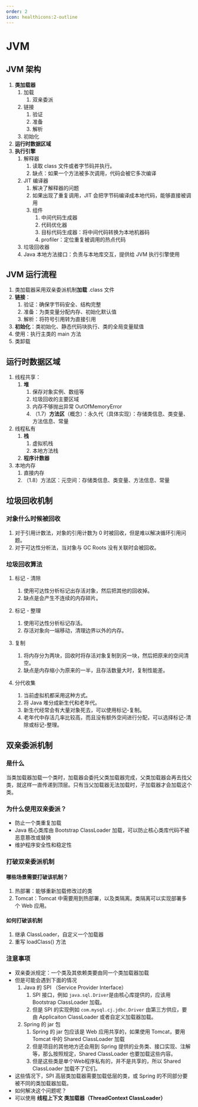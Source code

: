 ```yaml
---
order: 2
icon: healthicons:2-outline
---
```


# JVM

## JVM 架构

1. **类加载器**
    1. 加载
        1. 双亲委派
    2. 链接
        1. 验证
        2. 准备
        3. 解析
    3. 初始化
2. **运行时数据区域**
3. **执行引擎**
    1. 解释器
        1. 读取 class 文件或者字节码并执行。
        2. 缺点：如果一个方法被多次调用，代码会被它多次编译
    2. JIT 编译器
        1. 解决了解释器的问题
        2. 如果出现了重复调用，JIT 会把字节码编译成本地代码，能够直接被调用
        3. 组件
            1. 中间代码生成器
            2. 代码优化器
            3. 目标代码生成器：将中间代码转换为本地机器码
            4. profiler：定位重复被调用的热点代码
    3. 垃圾回收器
    4. Java 本地方法接口：负责与本地库交互，提供给 JVM 执行引擎使用

## JVM 运行流程

1. 类加载器采用双亲委派机制**加载** .class 文件
2. **链接**：
    1. 验证：确保字节码安全、结构完整
    2. 准备：为类变量分配内存、初始化默认值
    3. 解析：将符号引用转为直接引用
3. **初始化**：类初始化、静态代码块执行、类的全局变量赋值
4. 使用：执行主类的 main 方法
5. 类卸载

## 运行时数据区域

1. 线程共享：
    1. **堆**
        1. 保存对象实例、数组等
        2. 垃圾回收的主要区域
        3. 内存不够抛出异常 OutOfMemoryError
        4. （1.7）**方法区**（概念）：永久代（具体实现）：存储类信息、类变量、方法信息、常量
2. 线程私有
    1. **栈**
        1. 虚拟机栈
        2. 本地方法栈
    2. **程序计数器**
3. 本地内存
    1. 直接内存
    2. （1.8）方法区：元空间：存储类信息、类变量、方法信息、常量

## 垃圾回收机制

### 对象什么时候被回收

1. 对于引用计数法，对象的引用计数为 0 时被回收，但是难以解决循环引用问题。
2. 对于可达性分析法，当对象与 GC Roots 没有关联时会被回收。

### 垃圾回收算法

1. 标记 - 清除
    1. 使用可达性分析标记出存活对象，然后把其他的回收掉。
    2. 缺点是会产生不连续的内存碎片。
2. 标记 - 整理
    1. 使用可达性分析标记存活。
    2. 存活对象向一端移动，清理边界以外的内存。
3. 复制
    1. 将内存分为两块，回收时将存活对象复制到另一块，然后把原来的空间清空。
    2. 缺点是内存缩小为原来的一半，且存活数量大时，复制性能差。

4. 分代收集
    1. 当前虚拟机都采用这种方式。
    2. 将 Java 堆分成新生代和老年代。
    3. 新生代经常会有大量对象死去，可以使用标记-复制。
    4. 老年代中存活几率比较高，而且没有额外空间进行分配，可以选择标记-清除或标记-整理。

## 双亲委派机制

### 是什么

当类加载器加载一个类时，加载器会委托父类加载器完成，父类加载器会再去找父类，就这样一直传递到顶层。只有当父加载器无法加载时，子加载器才会加载这个类。

### 为什么使用双亲委派？

- 防止一个类重复加载
- Java 核心类库由 Bootstrap ClassLoader 加载，可以防止核心类库代码不被恶意篡改或替换
- 维护程序安全性和稳定性

### 打破双亲委派机制

#### 哪些场景需要打破该机制？

1. 热部署：能够重新加载修改过的类
2. Tomcat：Tomcat 中需要用到热部署，以及类隔离。类隔离可以实现部署多个 Web 应用。

#### 如何打破该机制

1. 继承 ClassLoader，自定义一个加载器
2. 重写 loadClass() 方法

### 注意事项

- 双亲委派规定：一个类及其依赖类要由同一个类加载器加载
- 但是可能会遇到下面的情况
    1. Java 的 SPI （Service Provider Interface）
        1. SPI 接口，例如 `java.sql.Driver`是由核心库提供的，应该用 Bootstrap ClassLoader 加载。
        2. 但是 SPI 的实现例如 `com.mysql.cj.jdbc.Driver` 由第三方供应，要由 Applicaiton ClassLoader 或者自定义加载器加载。
    2. Spring 的 jar 包
        1. Spring 的 jar 包应该是 Web 应用共享的，如果使用 Tomcat，要用 Tomcat 中的 Shared ClassLoader 加载
        2. 但是项目的其他地方还会用到 Spring 提供的业务类、接口实现、注解等，那么按照规定，Shared ClassLoader 也要加载这些内容。
        3. 但是这些类是单个Web程序私有的，并不是共享的，所以 Shared ClassLoader 加载不了它们。
- 这些情况下，SPI 高层类加载器需要加载低层的类，或 Spring 的不同部分要被不同的类加载器加载。
- 如何解决这个问题呢？
- 可以使用 **线程上下文 类加载器（ThreadContext ClassLoader）**
